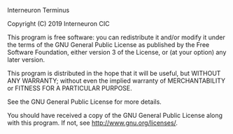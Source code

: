 Interneuron Terminus

Copyright (C) 2019 Interneuron CIC

This program is free software: you can redistribute it and/or modify
it under the terms of the GNU General Public License as published by
the Free Software Foundation, either version 3 of the License, or
(at your option) any later version.

This program is distributed in the hope that it will be useful,
but WITHOUT ANY WARRANTY; without even the implied warranty of
MERCHANTABILITY or FITNESS FOR A PARTICULAR PURPOSE.  

See the
GNU General Public License for more details.

You should have received a copy of the GNU General Public License
along with this program.  If not, see <http://www.gnu.org/licenses/>.